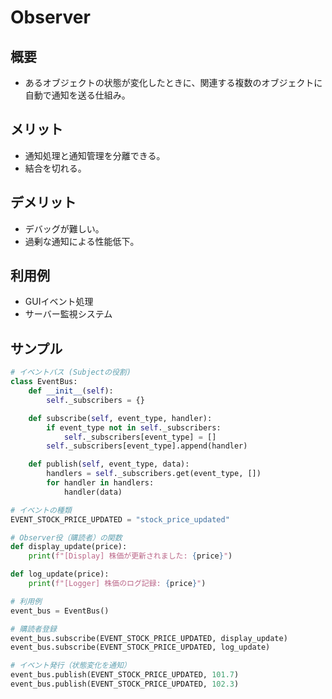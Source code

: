 # Observer

## 概要
* あるオブジェクトの状態が変化したときに、関連する複数のオブジェクトに自動で通知を送る仕組み。

## メリット
- 通知処理と通知管理を分離できる。
- 結合を切れる。

## デメリット
- デバッグが難しい。
- 過剰な通知による性能低下。

## 利用例
-  GUIイベント処理
- サーバー監視システム

## サンプル
```python
# イベントバス (Subjectの役割)
class EventBus:
    def __init__(self):
        self._subscribers = {}

    def subscribe(self, event_type, handler):
        if event_type not in self._subscribers:
            self._subscribers[event_type] = []
        self._subscribers[event_type].append(handler)

    def publish(self, event_type, data):
        handlers = self._subscribers.get(event_type, [])
        for handler in handlers:
            handler(data)

# イベントの種類
EVENT_STOCK_PRICE_UPDATED = "stock_price_updated"

# Observer役（購読者）の関数
def display_update(price):
    print(f"[Display] 株価が更新されました: {price}")

def log_update(price):
    print(f"[Logger] 株価のログ記録: {price}")

# 利用例
event_bus = EventBus()

# 購読者登録
event_bus.subscribe(EVENT_STOCK_PRICE_UPDATED, display_update)
event_bus.subscribe(EVENT_STOCK_PRICE_UPDATED, log_update)

# イベント発行（状態変化を通知）
event_bus.publish(EVENT_STOCK_PRICE_UPDATED, 101.7)
event_bus.publish(EVENT_STOCK_PRICE_UPDATED, 102.3)
```
